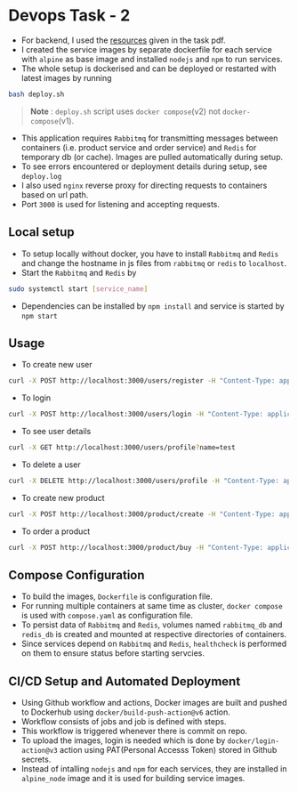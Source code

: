 
# Devops Task - 2
- For backend, I used the [resources](https://github.com/UncleWeeds/spiderTask-2) given in the task pdf.
- I created the service images by separate dockerfile for each service with `alpine` as base image and installed `nodejs` and `npm` to run services.
- The whole setup is dockerised and can be deployed or restarted with latest images by running 
```bash
bash deploy.sh
```
>__Note__ : `deploy.sh` script uses `docker compose`(v2) not `docker-compose`(v1).
- This application requires `Rabbitmq` for transmitting messages between containers (i.e. product service and order service) and `Redis` for temporary db (or cache). Images are pulled automatically during setup.
- To see errors encountered or deployment details during setup, see `deploy.log`
- I also used `nginx` reverse proxy for directing requests to containers based on url path.
- Port `3000` is used for listening and accepting requests.

## Local setup 
- To setup locally without docker, you have to install `Rabbitmq` and `Redis` and change the hostname in js files from `rabbitmq` or `redis` to `localhost`.
- Start the `Rabbitmq` and  `Redis` by 
```bash
sudo systemctl start [service_name]
```
- Dependencies can be installed by `npm install` and service is started by `npm start`

## Usage
- To create new user
```bash
curl -X POST http://localhost:3000/users/register -H "Content-Type: application/json" -d '{"name":"test", "email":"test@example.com", "password":"1234"}'
```
- To login 
```bash
curl -X POST http://localhost:3000/users/login -H "Content-Type: application/json" -d '{ "email":"test@example.com", "password":"1234"}'
```

- To see user details
```bash
curl -X GET http://localhost:3000/users/profile?name=test
```

- To delete a user
```bash
curl -X DELETE http://localhost:3000/users/profile -H "Content-Type: application/json" -d '{ "email":"test@example.com", "name":"test" }'
```

- To create new product
```bash
curl -X POST http://localhost:3000/product/create -H "Content-Type: application/json" -d '{ "name" : "eraser", "description" : "used to erase", "price" : "10"}'
```

- To order a product
```bash
curl -X POST http://localhost:3000/product/buy -H "Content-Type: application/json" -d '{ "ids" : "669ba919f0b262660130ef58"}'
```
## Compose Configuration
- To build the images, `Dockerfile` is configuration file.
- For running multiple containers at same time as cluster, `docker compose` is used with `compose.yaml` as configuration file.
- To persist data of `Rabbitmq` and `Redis`, volumes named `rabbitmq_db` and `redis_db` is created and mounted at respective directories of containers.
- Since services depend on `Rabbitmq` and `Redis`, `healthcheck` is performed on them to ensure status before starting servcies.

## CI/CD Setup and Automated Deployment
- Using Github workflow and actions, Docker images are built and pushed to Dockerhub using `docker/build-push-action@v6` action.
- Workflow consists of jobs and job is defined with steps.
- This workflow is triggered whenever there is commit on repo.
- To upload the images, login is needed which is done by `docker/login-action@v3` action using PAT(Personal Accesss Token) stored in Github secrets.
- Instead of intalling `nodejs` and `npm` for each services, they are installed in `alpine_node` image and it is used for building service images.

